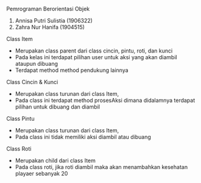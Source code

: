 Pemrograman Berorientasi Objek
1. Annisa Putri Sulistia (1906322)
2. Zahra Nur Hanifa (1904515)

Class Item
- Merupakan class parent dari class cincin, pintu, roti, dan kunci
- Pada kelas ini terdapat pilihan user untuk aksi yang akan diambil ataupun dibuang
- Terdapat method method pendukung lainnya

Class Cincin & Kunci
- Merupakan class turunan dari class Item, 
- Pada class ini terdapat method prosesAksi dimana didalamnya terdapat pilihan untuk dibuang dan diambil 

Class Pintu
- Merupakan class turunan dari class Item, 
- Pada class ini tidak memiliki aksi diambil atau dibuang
 
Class Roti
- Merupakan child dari class Item
- Pada class roti, jika roti diambil maka akan menambahkan kesehatan playaer sebanyak 20   

